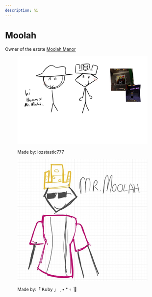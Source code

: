 ```yaml
---
description: hi
---
```


# Moolah

Owner of the estate [Moolah Manor](https://armless-detective-wiki-1.gitbook.io/armless-detective-wiki/~/changes/16/maps/maps/moolahmanor)

<div><figure><img src="../.gitbook/assets/image (1) (1).png" alt=""><figcaption><p>Made by: lozstastic777</p></figcaption></figure> <figure><img src="../.gitbook/assets/Screenshot_20251006_204204_Samsung_Internet.jpg" alt=""><figcaption><p>Made by:「 𝖱𝗎𝖻𝗒 」 ˎ ٭ * ∘ ˙🔎</p></figcaption></figure></div>

